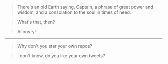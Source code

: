 > There's an old Earth saying, Captain, a phrase of great power and wisdom, and a consolation to the soul in times of need.

> What's that, then?

> Allons-y!

---

> Why don't you star your own repos?

> I don't know, do you like your own tweets?
